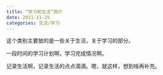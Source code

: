 ```yaml
---
title: “学习和生活”简介
date: 2021-11-25
categories: 生活/学习
---
```


这个类别主要放的是一些关于生活，关于学习的部分。   

一段时间的学习计划啊，学习完成情况啊。  

记录生活啊，记录生活的点点滴滴。嗯，就这样，想到啥再补充。


